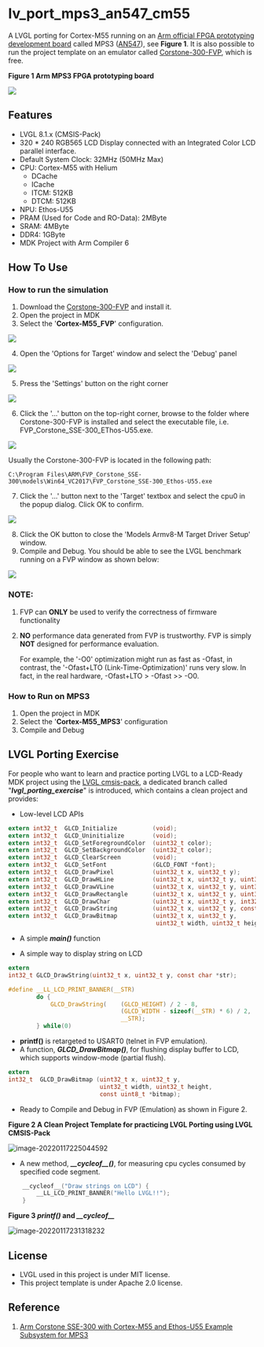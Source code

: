 # lv_port_mps3_an547_cm55
A LVGL porting for Cortex-M55 running on an [Arm official FPGA prototyping development board](https://developer.arm.com/tools-and-software/development-boards/fpga-prototyping-boards/mps3) called MPS3 ([AN547](https://developer.arm.com/tools-and-software/development-boards/fpga-prototyping-boards/download-fpga-images#)), see **Figure 1**. It is also possible to run the project template on an emulator called [Corstone-300-FVP](https://developer.arm.com/tools-and-software/open-source-software/arm-platforms-software/arm-ecosystem-fvps), which is free.



**Figure 1 Arm MPS3 FPGA prototyping board** 

![](https://developer.arm.com/-/media/Arm%20Developer%20Community/Images/Development%20Boards/Arm_MPS3_prototyping_system.png?revision=79a108aa-abe8-4a21-b453-ad6c2d6e82b2&h=409&w=400&hash=F7DEA4E2D2C854ECAC5BBCC8804D6107) 



## Features

- LVGL 8.1.x  (CMSIS-Pack)
- 320 * 240 RGB565 LCD Display connected with an Integrated Color LCD parallel interface. 
- Default System Clock: 32MHz (50MHz Max)
- CPU: Cortex-M55 with Helium
  - DCache
  - ICache
  - ITCM: 512KB
  - DTCM: 512KB
- NPU: Ethos-U55
- PRAM (Used for Code and RO-Data): 2MByte
- SRAM: 4MByte
- DDR4: 1GByte
- MDK Project with Arm Compiler 6



## How To Use

### How to run the simulation

1. Download the [Corstone-300-FVP](https://developer.arm.com/tools-and-software/open-source-software/arm-platforms-software/arm-ecosystem-fvps) and install it.
2. Open the project in MDK
3. Select the '**Cortex-M55_FVP**' configuration.

![](./documents/pictures/configuration_selection) 

4. Open the 'Options for Target' window and select the 'Debug' panel

![](./documents/pictures/debug_panel)

5.  Press the 'Settings' button on the right corner

![](./documents/pictures/Model_Settings)

6.  Click the '...' button on the top-right corner, browse to the folder where Corstone-300-FVP is installed and select the executable file, i.e. FVP_Corstone_SSE-300_EThos-U55.exe. 

![](./documents/pictures/FVP)

 Usually the Corstone-300-FVP is located in the following path:

```
C:\Program Files\ARM\FVP_Corstone_SSE-300\models\Win64_VC2017\FVP_Corstone_SSE-300_Ethos-U55.exe
```

7. Click the '...' button next to the 'Target' textbox and select the cpu0 in the popup dialog. Click OK to confirm.

![](./documents/pictures/select_cpu0)

8. Click the OK button to close the 'Models Armv8-M Target Driver Setup' window.
9. Compile and Debug. You should be able to see the LVGL benchmark running on a FVP window as shown below:

![](./documents/pictures/fvp_demo) 

### NOTE: 

1. FVP can **ONLY** be used to verify the correctness of firmware functionality

2. **NO** performance data generated from FVP is trustworthy. FVP is simply **NOT** designed for performance evaluation. 

   For example, the '-O0' optimization might run as fast as -Ofast, in contrast, the '-Ofast+LTO (Link-Time-Optimization)' runs very slow.  In fact, in the real hardware, -Ofast+LTO > -Ofast >> -O0. 



### How to Run on MPS3

1. Open the project in MDK
2. Select the '**Cortex-M55_MPS3**' configuration
3. Compile and Debug



## LVGL Porting Exercise 

For people who want to learn and practice porting LVGL to a LCD-Ready MDK project using the [LVGL cmsis-pack](https://github.com/lvgl/lvgl/tree/master/env_support/cmsis-pack), a dedicated branch called "***lvgl_porting_exercise***" is introduced, which contains a clean project and provides:

- Low-level LCD APIs

```c
extern int32_t  GLCD_Initialize          (void);
extern int32_t  GLCD_Uninitialize        (void);
extern int32_t  GLCD_SetForegroundColor  (uint32_t color);
extern int32_t  GLCD_SetBackgroundColor  (uint32_t color);
extern int32_t  GLCD_ClearScreen         (void);
extern int32_t  GLCD_SetFont             (GLCD_FONT *font);
extern int32_t  GLCD_DrawPixel           (uint32_t x, uint32_t y);
extern int32_t  GLCD_DrawHLine           (uint32_t x, uint32_t y, uint32_t length);
extern int32_t  GLCD_DrawVLine           (uint32_t x, uint32_t y, uint32_t length);
extern int32_t  GLCD_DrawRectangle       (uint32_t x, uint32_t y, uint32_t width, uint32_t height);
extern int32_t  GLCD_DrawChar            (uint32_t x, uint32_t y, int32_t  ch);
extern int32_t  GLCD_DrawString          (uint32_t x, uint32_t y, const char *str);
extern int32_t  GLCD_DrawBitmap          (uint32_t x, uint32_t y, 
                                          uint32_t width, uint32_t height, const uint8_t *bitmap);
```



- A simple ***main()*** function

- A simple way to display string on LCD

```c
extern 
int32_t GLCD_DrawString(uint32_t x, uint32_t y, const char *str);

#define __LL_LCD_PRINT_BANNER(__STR)                                            \
        do {                                                                    \
            GLCD_DrawString(    (GLCD_HEIGHT) / 2 - 8,                          \
                                (GLCD_WIDTH - sizeof(__STR) * 6) / 2,           \
                                __STR);                                         \
        } while(0)
```



- **printf()** is retargeted to USART0 (telnet in FVP emulation).
- A function, ***GLCD_DrawBitmap()***,  for flushing display buffer to LCD, which supports window-mode (partial flush).

```c
extern 
int32_t  GLCD_DrawBitmap (uint32_t x, uint32_t y, 
                          uint32_t width, uint32_t height, 
                          const uint8_t *bitmap);
```

- Ready to Compile and Debug in FVP (Emulation) as shown in Figure 2.



**Figure 2 A Clean Project Template for practicing LVGL Porting using LVGL CMSIS-Pack** 

![image-20220117225044592](./documents/pictures/fvp_clean) 

- A new method, ***\_\_cycleof\_\_()***, for measuring cpu cycles consumed by specified code segment.

```c
    __cycleof__("Draw strings on LCD") {
        __LL_LCD_PRINT_BANNER("Hello LVGL!!");
    }
```



**Figure 3 *printf()* and *\_\_cycleof\_\_***

![image-20220117231318232](./documents/pictures/telnet_clean.png) 

## License

- LVGL used in this project is under MIT license.
- This project template is under Apache 2.0 license.



## Reference

1. [Arm Corstone SSE-300 with Cortex-M55 and Ethos-U55 Example Subsystem for MPS3](https://developer.arm.com/documentation/dai0547/c?_ga=2.157798205.688811587.1624957483-616249991.1623083451)



